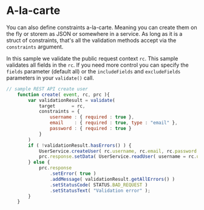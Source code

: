# A-la-carte

You can also define constraints a-la-carte. Meaning you can create them on the fly or storem as JSON or somewhere in a service.  As long as it is a struct of constraints, that's all the validation methods accept via the `constraints` argument.

In this sample we validate the public request context `rc`. This sample validates all fields in the `rc`.  If you need more control you can specify the `fields` parameter \(default all\) or the `includeFields` and `excludeFields` parameters in your `validate()` call.

```javascript
// sample REST API create user
	function create( event, rc, prc ){
		var validationResult = validate(
			target      = rc,
			constraints = {
				username : { required : true },
				email    : { required : true, type : "email" },
				password : { required : true }
			}
		)
		if ( !validationResult.hasErrors() ) {
			UserService.createUser( rc.username, rc.email, rc.password );
			prc.response.setData( UserService.readUser( username = rc.username ) );
		} else {
			prc.response
				.setError( true )
				.addMessage( validationResult.getAllErrors() )
				.setStatusCode( STATUS.BAD_REQUEST )
				.setStatusText( "Validation error" );
		}
	}
```

